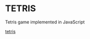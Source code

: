 # TETRIS
Tetris game implemented in JavaScript

[tetris](https://raw.githack.com/m4rio31/tetris_game/master/tetris.html)
